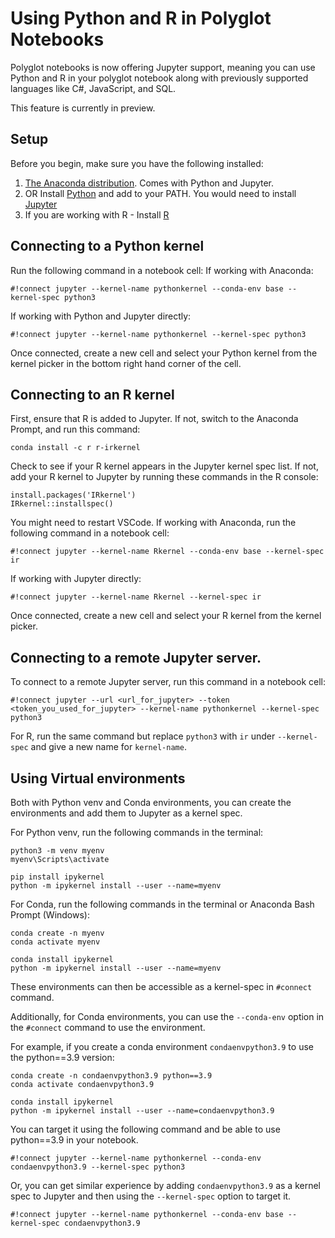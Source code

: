 # Using Python and R in Polyglot Notebooks 

Polyglot notebooks is now offering Jupyter support, meaning you can use Python and R in your polyglot notebook along with previously supported languages like C#, JavaScript, and SQL. 

This feature is currently in preview.

## Setup
Before you begin, make sure you have the following installed:
1. [The Anaconda distribution](https://docs.anaconda.com/free/anaconda/install/index.html). Comes with Python and Jupyter.
2. OR Install [Python](https://www.python.org/downloads/) and add to your PATH. You would need to install [Jupyter](https://jupyter.org/install#jupyter-notebook)
3. If you are working with R - Install [R](https://cran.r-project.org/)

## Connecting to a Python kernel
Run the following command in a notebook cell:
If working with Anaconda:
```
#!connect jupyter --kernel-name pythonkernel --conda-env base --kernel-spec python3
```

If working with Python and Jupyter directly:
```
#!connect jupyter --kernel-name pythonkernel --kernel-spec python3
```

Once connected, create a new cell and select your Python kernel from the kernel picker in the bottom right hand corner of the cell.

## Connecting to an R kernel
First, ensure that R is added to Jupyter. If not, switch to the Anaconda Prompt, and run this command:
```console
conda install -c r r-irkernel
```
Check to see if your R kernel appears in the Jupyter kernel spec list. If not, add your R kernel to Jupyter by running these commands in the R console:
```
install.packages('IRkernel')
IRkernel::installspec() 
```

You might need to restart VSCode.
If working with Anaconda, run the following command in a notebook cell:
```
#!connect jupyter --kernel-name Rkernel --conda-env base --kernel-spec ir
```
If working with Jupyter directly:
```
#!connect jupyter --kernel-name Rkernel --kernel-spec ir
```

Once connected, create a new cell and select your R kernel from the kernel picker.

## Connecting to a remote Jupyter server. 
To connect to a remote Jupyter server, run this command in a notebook cell:
```
#!connect jupyter --url <url_for_jupyter> --token <token_you_used_for_jupyter> --kernel-name pythonkernel --kernel-spec python3
```
For R, run the same command but replace `python3` with `ir` under `--kernel-spec` and give a new name for `kernel-name`.


## Using Virtual environments 

Both with Python venv and Conda environments, you can create the environments and add them to Jupyter as a kernel spec. 

For Python venv, run the following commands in the terminal:
```
python3 -m venv myenv
myenv\Scripts\activate

pip install ipykernel
python -m ipykernel install --user --name=myenv
```

For Conda, run the following commands in the terminal or Anaconda Bash Prompt (Windows):
```
conda create -n myenv 
conda activate myenv

conda install ipykernel
python -m ipykernel install --user --name=myenv
```

These environments can then be accessible as a kernel-spec in `#connect` command. 

Additionally, for Conda environments, you can use the `--conda-env` option in the `#connect` command to use the environment.

For example, if you create a conda environment `condaenvpython3.9` to use the python==3.9 version:
```
conda create -n condaenvpython3.9 python==3.9
conda activate condaenvpython3.9

conda install ipykernel
python -m ipykernel install --user --name=condaenvpython3.9
```

You can target it using the following command and be able to use python==3.9 in your notebook.
```
#!connect jupyter --kernel-name pythonkernel --conda-env condaenvpython3.9 --kernel-spec python3
```

Or, you can get similar experience by adding `condaenvpython3.9` as a kernel spec to Jupyter and then using the `--kernel-spec` option to target it.

```
#!connect jupyter --kernel-name pythonkernel --conda-env base --kernel-spec condaenvpython3.9
```